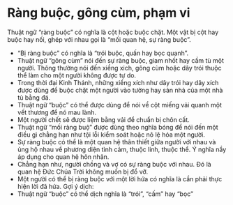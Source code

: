 # Ràng buộc, gông cùm, phạm vi

Thuật ngữ “ràng buộc” có nghĩa là cột hoặc buộc chặt.  Một vật bị cột hay buộc hay nối, ghép với nhau gọi là “mối quan hệ, sự ràng buộc”.  
- “Bị ràng buộc” có nghĩa là “trói buộc, quấn hay bọc quanh”.
- Thuật ngữ “gông cùm” nói đến sự ràng buộc, giam nhốt hay cầm tù một người.  Thông thường nói đến xiềng xich, gông cùm hoặc dây trói thuộc thể làm cho một người không được tự do.
- Trong thời đại Kinh Thánh, những xiềng xích như dây trói hay dây xích được dùng để buộc chặt một người vào tường hay sàn nhà của một nhà tù bằng đá.
- Thuật ngữ “buộc” có thể được dùng để nói về cột miếng vải quanh một vết thương để nó mau lành.
- Một người chết sẽ được liệm bằng vải để chuẩn bị chôn cất.
- Thuật ngữ “mối ràng buộ” được dùng theo nghĩa bóng để nói đến một điều gì chẳng hạn như tội lỗi kiểm soát hoặc nô lệ hóa một người.
- Sự ràng buộc có thể là một quan hệ thân thiết giữa người với nhau và ủng hộ nhau về phương diện tình cảm, thuộc linh, thuộc thể.  Ý nghĩa nầy áp dụng cho quan hệ hôn nhân.
- Chẳng hạn như, người chồng và vợ có sự ràng buộc với nhau.  Đó là quan hệ Đức Chúa Trời không muốn bị đổ vỡ.
- Một người có thể bị ràng buộc với một lời hứa có nghĩa là cần phải thực hiện lời đã hứa.
Gợi ý dịch:
- Thuật ngữ “buộc” có thể dịch nghĩa là “trói”, “cấm” hay “bọc”

